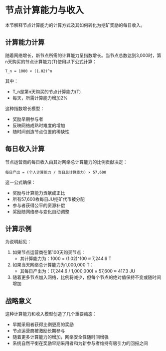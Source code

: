 # 节点计算能力与收入

本节解释节点计算能力的计算方式及其如何转化为挖矿奖励的每日收入。

## 计算能力计算

随着网络增长，新节点所需的计算能力呈指数增长。当节点总数达到3,000时，第n天购买的节点计算能力(T)使用以下公式计算：

```
T_n = 1000 × (1.02)^n
```

其中：

* T\_n是第n天购买的节点计算能力(T)
* 每天，所需计算能力增加2%

这种指数增长模型：

* 奖励早期参与者
* 反映网络成熟时难度的增加
* 随时间创造节点位置的稀缺性

## 每日收入计算

节点运营商的每日收入由其对网络总计算能力的比例贡献决定：

```
每日产出 = (个人计算能力 / 当日总计算能力) × 57,600
```

这一公式确保：

* 奖励与计算能力贡献成正比
* 所有57,600枚每日JU挖矿代币被分配
* 参与者获得公平的资源补偿
* 奖励随网络参与变化自动调整

## 计算示例

为说明起见：

1. 如果节点运营商在第100天购买节点：
   * 其计算能力为：1000 × (1.02)^100 ≈ 7,244.6 T
2. 如果当天网络总计算能力为1,000,000 T：
   * 其每日产出为：(7,244.6 / 1,000,000) × 57,600 ≈ 417.3 JU
3. 随着更多节点加入网络，比例将减少，但每个节点的绝对值保持不变或随时间增加

## 战略意义

这种计算能力和收入模型创造了几个重要动态：

* 早期采用者获得比例更高的奖励
* 节点运营商被激励长期参与
* 随着更多计算能力的增加，网络安全性随时间增强
* 系统自然平衡在奖励早期采用者和为新参与者维持有吸引力的回报之间
